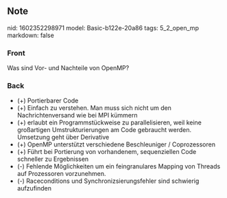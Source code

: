 ## Note
nid: 1602352298971
model: Basic-b122e-20a86
tags: 5_2_open_mp
markdown: false

### Front
Was sind Vor- und Nachteile von OpenMP?

### Back
<ul>
  <li>(+) Portierbarer Code
  <li>(+) Einfach zu verstehen. Man muss sich nicht um den
  Nachrichtenversand wie bei MPI kümmern
  <li>(+) erlaubt ein Programmstückweise zu parallelisieren, weil
  keine großartigen Umstrukturierungen am Code gebraucht werden.
  Umsetzung geht über Derivative
  <li>(+) OpenMP unterstützt verschiedene Beschleuniger /
  Coprozessoren
  <li>(+) Führt bei Portierung von vorhandenem, sequenziellen Code
  schneller zu Ergebnissen
  <li>(-) Fehlende Möglichkeiten um ein feingranulares Mapping von
  Threads auf Prozessoren vorzunehmen.
  <li>(-) Raceconditions und Synchronizsierungsfehler sind
  schwierig aufzufinden
</ul>
